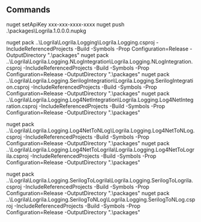 Commands
------------
nuget setApiKey xxx-xxx-xxxx-xxxx
nuget push .\packages\Logrila.1.0.0.0.nupkg

nuget pack ..\Logrila\Logrila.Logging\Logrila.Logging.csproj -IncludeReferencedProjects -Build -Symbols -Prop Configuration=Release -OutputDirectory ".\packages"
nuget pack ..\Logrila\Logrila.Logging.NLogIntegration\Logrila.Logging.NLogIntegration.csproj -IncludeReferencedProjects -Build -Symbols -Prop Configuration=Release -OutputDirectory ".\packages"
nuget pack ..\Logrila\Logrila.Logging.SerilogIntegration\Logrila.Logging.SerilogIntegration.csproj -IncludeReferencedProjects -Build -Symbols -Prop Configuration=Release -OutputDirectory ".\packages"
nuget pack ..\Logrila\Logrila.Logging.Log4NetIntegration\Logrila.Logging.Log4NetIntegration.csproj -IncludeReferencedProjects -Build -Symbols -Prop Configuration=Release -OutputDirectory ".\packages"

nuget pack ..\Logrila\Logrila.Logging.Log4NetToNLog\Logrila.Logging.Log4NetToNLog.csproj -IncludeReferencedProjects -Build -Symbols -Prop Configuration=Release -OutputDirectory ".\packages"
nuget pack ..\Logrila\Logrila.Logging.Log4NetToLogrila\Logrila.Logging.Log4NetToLogrila.csproj -IncludeReferencedProjects -Build -Symbols -Prop Configuration=Release -OutputDirectory ".\packages"

nuget pack ..\Logrila\Logrila.Logging.SerilogToLogrila\Logrila.Logging.SerilogToLogrila.csproj -IncludeReferencedProjects -Build -Symbols -Prop Configuration=Release -OutputDirectory ".\packages"
nuget pack ..\Logrila\Logrila.Logging.SerilogToNLog\Logrila.Logging.SerilogToNLog.csproj -IncludeReferencedProjects -Build -Symbols -Prop Configuration=Release -OutputDirectory ".\packages"
